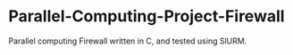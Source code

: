 # Parallel-Computing-Project-Firewall

Parallel computing Firewall written in C, and tested using SlURM.
